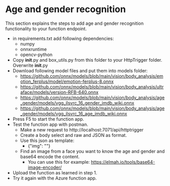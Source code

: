 # Age and gender recognition

This section explains the steps to add age and gender recognition functionality to your function endpoint.

+ in requirements.txt add following dependencies:
  + numpy 
  + onnxruntime 
  + opencv-python
+ Copy __init__.py and box_utils.py from this folder to your HttpTrigger folder. Overwrite __init__.py
+ Download following model files and put them into models folder:
  + https://github.com/onnx/models/blob/main/vision/body_analysis/emotion_ferplus/model/emotion-ferplus-8.onnx
  + https://github.com/onnx/models/blob/main/vision/body_analysis/ultraface/models/version-RFB-640.onnx
  + https://github.com/onnx/models/blob/main/vision/body_analysis/age_gender/models/vgg_ilsvrc_16_gender_imdb_wiki.onnx
  + https://github.com/onnx/models/blob/main/vision/body_analysis/age_gender/models/vgg_ilsvrc_16_age_imdb_wiki.onnx
+ Press F5 to start the function app.
+ Test the function app with postman.
  + Make a new request to http://localhost:7071/api/httptrigger
  + Create a body select and raw and JSON as format.
  + Use this json as template:
    + {"img": "<insert the base64 encoded image here>"}
  + Find an image from a face you want to know the age and gender and base64 encode the content.
    + You can use this for example: https://elmah.io/tools/base64-image-encoder/
+ Upload the function as learned in step 1.
+ Try it again with the Azure function app.
